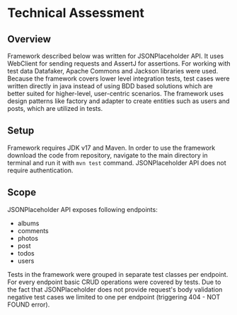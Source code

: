 # Technical Assessment
## Overview

Framework described below was written for JSONPlaceholder API. It uses WebClient for sending requests and AssertJ for assertions. For working with test data Datafaker, Apache Commons and Jackson libraries were used. Because the framework covers lower level integration tests, test cases were written directly in java instead of using BDD based solutions which are better suited for higher-level, user-centric scenarios. The framework uses design patterns like factory and adapter to create entities such as users and posts, which are utilized in tests.

## Setup

Framework requires JDK v17 and Maven. In order to use the framework download the code from repository, navigate to the main directory in terminal and run it with `mvn test` command. JSONPlaceholder API does not require authentication. 

## Scope

JSONPlaceholder API exposes following endpoints:
- albums
- comments
- photos
- post
- todos
- users

Tests in the framework were grouped in separate test classes per endpoint. For every endpoint basic CRUD operations were covered by tests. Due to the fact that JSONPlaceholder does not provide request's body validation negative test cases we limited to one per endpoint (triggering 404 - NOT FOUND error).
